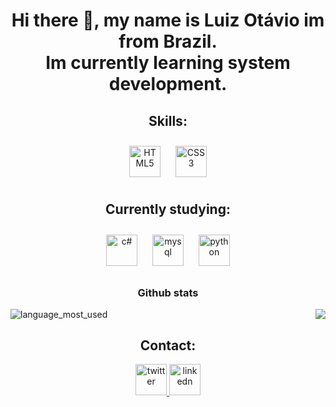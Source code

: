 <div align=center>

# Hi there 👋, my name is Luiz Otávio im from Brazil. <br> Im currently learning system development.
  

  
## Skills:
<div>
<img style="margin: 10px" src="https://profilinator.rishav.dev/skills-assets/html5-original-wordmark.svg" alt="HTML5" height="50" />
  <img style="margin: 10px" src="https://profilinator.rishav.dev/skills-assets/css3-original-wordmark.svg" alt="CSS3" height="50" />
</div>

## Currently studying:

<div>
  
<img style="margin: 10px" src="https://profilinator.rishav.dev/skills-assets/csharp-original.svg" alt="c#" height="50" />
  <img style="margin: 10px" src="https://profilinator.rishav.dev/skills-assets/mysql-original-wordmark.svg" alt="mysql" height="50" />
  <img style="margin: 10px" src="https://profilinator.rishav.dev/skills-assets/python-original.svg" alt="python" height="50" />
  
</div>
  
 

### Github stats
  
</div>   

<div align=right> <img src="https://github-readme-stats.vercel.app/api?username=Luiz166&theme=dark" border=true />
<img src="https://github-readme-stats.vercel.app/api/top-langs/?username=Luiz166&theme=dark" alt="language_most_used" border=true align=left
</div>
  
<div align=center>
  
 ## Contact:
  
<a href="https://www.twitter.com/impolitenessz">
  <img src="https://seeklogo.com/images/T/twitter-logo-A84FE9258E-seeklogo.com.png" alt="twitter" height= 50 />
  </a>  
  
 
  <a href="https://www.linkedin.com/in/luiz-otávio-morais-916b141b8/">
  <img src="https://cdn-icons-png.flaticon.com/512/174/174857.png" alt="linkedn" height=50 /> 
  </a>

  </div>
